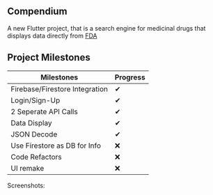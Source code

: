 ## Compendium

A new Flutter project, that is a search engine for medicinal drugs that displays data directly from [FDA](https://open.fda.gov/)

## Project Milestones

| Milestones  | Progress |
| ------------- | ------------- |
| Firebase/Firestore Integration  | ✔  |
| Login/Sign-Up  | ✔  |
| 2 Seperate API Calls  | ✔  |
| Data Display  | ✔  |
| JSON Decode  | ✔  |
| Use Firestore as DB for Info | ❌  |
| Code Refactors  | ❌  |
| UI remake  | ❌  |

Screenshots:



